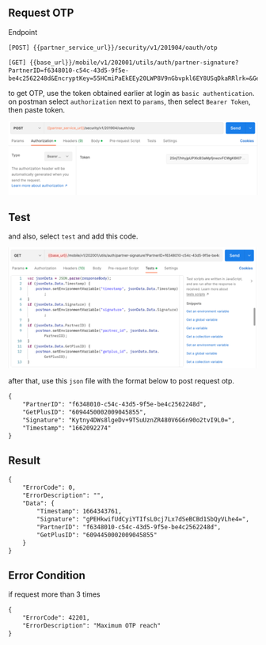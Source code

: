 ## Request OTP

Endpoint
````
[POST] {{partner_service_url}}/security/v1/201904/oauth/otp 
````
````
[GET] {{base_url}}/mobile/v1/202001/utils/auth/partner-signature?PartnerID=f6348010-c54c-43d5-9f5e-be4c2562248d&EncryptKey=55HCmiPaEkEEy20LWP8V9nGbvpkl6EY8USqDkaRRlrk=&GetPlusID=6094450002009045855
````
to get OTP, use the token obtained earlier at login as ``basic authentication``. on postman select ``authorization`` next to ``params``, then select ``Bearer Token``, then paste token.

![basic_auth_getplus](img/basic_auth_getplus.png)

## Test 
and also, select ``test`` and add this code.

![basic_auth_getplus](img/testrequestotp.png)

after that, use this ``json`` file with the format below to post request otp.
````
{
    "PartnerID": "f6348010-c54c-43d5-9f5e-be4c2562248d",
    "GetPlusID": "6094450002009045855",
    "Signature": "Kytny4DWs8lgeDv+9TSuUznZR480V6G6n90o2tvI9L0=",
    "Timestamp": "1662092274"
}
````
## Result
````
{
    "ErrorCode": 0,
    "ErrorDescription": "",
    "Data": {
        "Timestamp": 1664343761,
        "Signature": "gPEHkwifUdCyiYTIfsL0cj7Lx7dSeBCBd1SbQyVLhe4=",
        "PartnerID": "f6348010-c54c-43d5-9f5e-be4c2562248d",
        "GetPlusID": "6094450002009045855"
    }
}
````
## Error Condition
if request more than 3 times
````
{
    "ErrorCode": 42201,
    "ErrorDescription": "Maximum OTP reach"
}
````